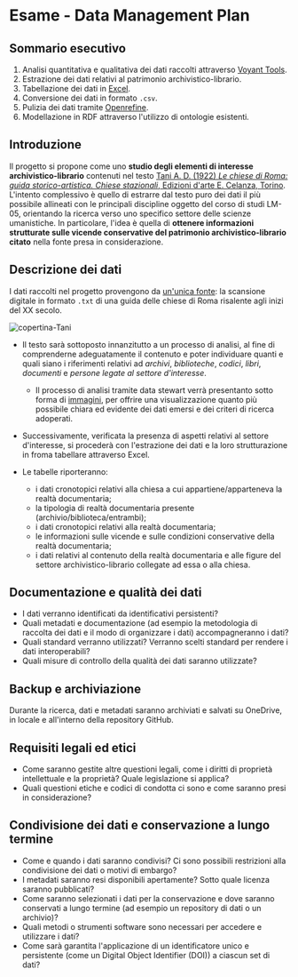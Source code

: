 # Esame - Data Management Plan


## Sommario esecutivo

1. Analisi quantitativa e qualitativa dei dati raccolti attraverso [Voyant Tools](https://voyant-tools.org/).
2. Estrazione dei dati relativi al patrimonio archivistico-librario.
3. Tabellazione dei dati in [Excel](https://www.microsoft.com/it-it/microsoft-365/excel?market=it).
4. Conversione dei dati in formato `.csv`.
5. Pulizia dei dati tramite [Openrefine](https://openrefine.org/).
6. Modellazione in RDF attraverso l'utilizzo di ontologie esistenti.


## Introduzione

Il progetto si propone come uno **studio degli elementi di interesse archivistico-librario** contenuti nel testo [Tani A. D. (1922) *Le chiese di Roma: guida storico-artistica. Chiese stazionali*, Edizioni d'arte E. Celanza, Torino](https://archive.org/details/lechiesediromagu00tani/page/n9/mode/2up). 
L'intento complessivo è quello di estrarre dal testo puro dei dati il più possibile allineati con le principali discipline oggetto del corso di studi LM-05, orientando la ricerca verso uno specifico settore delle scienze umanistiche. In particolare, l'idea è quella di **ottenere informazioni strutturate sulle vicende conservative del patrimonio archivistico-librario citato** nella fonte presa in considerazione.


## Descrizione dei dati

I dati raccolti nel progetto provengono da [un'unica fonte](https://github.com/ggdrll/esame/tree/main/docs/fonti): la scansione digitale in formato `.txt` di una guida delle chiese di Roma risalente agli inizi del XX secolo. 

![copertina-Tani](https://www.picclickimg.com/6lwAAOSws9liaRzd/Le-Chiese-Di-Roma-Tani-A-D.webp)

* Il testo sarà sottoposto innanzitutto a un processo di analisi, al fine di comprenderne adeguatamente il contenuto e poter individuare quanti e quali siano i riferimenti relativi ad _archivi_, _biblioteche_, _codici_, _libri_, _documenti_ e _persone legate al settore d'interesse_.
   * Il processo di analisi tramite data stewart verrà presentanto sotto forma di [immagini](https://github.com/ggdrll/esame/tree/main/docs/viz), per offrire una visualizzazione quanto più possibile chiara ed evidente dei dati emersi e dei criteri di ricerca adoperati.
  
* Successivamente, verificata la presenza di aspetti relativi al settore d'interesse, si procederà con l'estrazione dei dati e la loro strutturazione in froma tabellare attraverso Excel.
 * Le tabelle riporteranno:
      * i dati cronotopici relativi alla chiesa a cui appartiene/apparteneva la realtà documentaria;
      * la tipologia di realtà documentaria presente (archivio/biblioteca/entrambi);
      * i dati cronotopici relativi alla realtà documentaria;
      * le informazioni sulle vicende e sulle condizioni conservative della realtà documentaria;
      * i dati relativi al contenuto della realtà documentaria e alle figure del settore archivistico-librario collegate ad essa o alla chiesa.


## Documentazione e qualità dei dati

- I dati verranno identificati da identificativi persistenti?
- Quali metadati e documentazione (ad esempio la metodologia di raccolta dei dati e il modo di organizzare i dati) accompagneranno i dati?
- Quali standard verranno utilizzati? Verranno scelti standard per rendere i dati interoperabili?
- Quali misure di controllo della qualità dei dati saranno utilizzate?

## Backup e archiviazione

Durante la ricerca, dati e metadati saranno archiviati e salvati su OneDrive, in locale e all'interno della repository GitHub.

## Requisiti legali ed etici

- Come saranno gestite altre questioni legali, come i diritti di proprietà intellettuale e la proprietà? Quale legislazione si applica?
- Quali questioni etiche e codici di condotta ci sono e come saranno presi in considerazione?

## Condivisione dei dati e conservazione a lungo termine

- Come e quando i dati saranno condivisi? Ci sono possibili restrizioni alla condivisione dei dati o motivi di embargo?
- I metadati saranno resi disponibili apertamente? Sotto quale licenza saranno pubblicati?
- Come saranno selezionati i dati per la conservazione e dove saranno conservati a lungo termine (ad esempio un repository di dati o un archivio)?
- Quali metodi o strumenti software sono necessari per accedere e utilizzare i dati?
- Come sarà garantita l'applicazione di un identificatore unico e persistente (come un Digital Object Identifier (DOI)) a ciascun set di dati?
